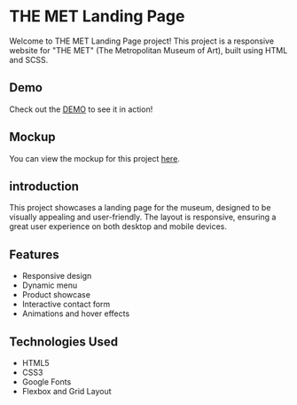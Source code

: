 # THE MET Landing Page

Welcome to THE MET Landing Page project! This project is a responsive website for "THE MET" (The Metropolitan Museum of Art), built using HTML and SCSS.

## Demo

Check out the [DEMO](https://anzhelika-kuchma.github.io/the_met_landing_page/) to see it in action!


## Mockup

You can view the mockup for this project [here](https://www.figma.com/design/8xJHN0t9AJuXFCEqE3CC6f/THE-MET-(Copy)?node-id=8590-29&node-type=canvas&t=qejMYmyRxxQV45Tn-0).

## introduction

This project showcases a landing page for the museum, designed to be visually appealing and user-friendly. The layout is responsive, ensuring a great user experience on both desktop and mobile devices.

## Features

- Responsive design
- Dynamic menu
- Product showcase 
- Interactive contact form
- Animations and hover effects

## Technologies Used

- HTML5
- CSS3
- Google Fonts
- Flexbox and Grid Layout
